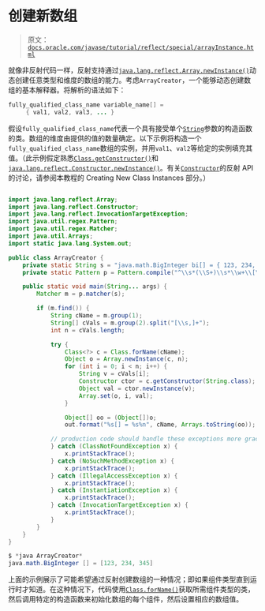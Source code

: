 # 创建新数组

> 原文：[`docs.oracle.com/javase/tutorial/reflect/special/arrayInstance.html`](https://docs.oracle.com/javase/tutorial/reflect/special/arrayInstance.html)

就像非反射代码一样，反射支持通过[`java.lang.reflect.Array.newInstance()`](https://docs.oracle.com/javase/8/docs/api/java/lang/reflect/Array.html#newInstance-java.lang.Class-int-)动态创建任意类型和维度的数组的能力。考虑``ArrayCreator``，一个能够动态创建数组的基本解释器。将解析的语法如下：

```java
fully_qualified_class_name variable_name[] = 
     { val1, val2, val3, ... }

```

假设`fully_qualified_class_name`代表一个具有接受单个[`String`](https://docs.oracle.com/javase/8/docs/api/java/lang/String.html)参数的构造函数的类。数组的维度由提供的值的数量确定。以下示例将构造一个`fully_qualified_class_name`数组的实例，并用`val1`、`val2`等给定的实例填充其值。（此示例假定熟悉[`Class.getConstructor()`](https://docs.oracle.com/javase/8/docs/api/java/lang/Class.html#getConstructor-java.lang.Class...-)和[`java.lang.reflect.Constructor.newInstance()`](https://docs.oracle.com/javase/8/docs/api/java/lang/reflect/Constructor.html#newInstance-java.lang.Object...-)。有关[`Constructor`](https://docs.oracle.com/javase/8/docs/api/java/lang/reflect/Constructor.html)的反射 API 的讨论，请参阅本教程的 Creating New Class Instances 部分。）

```java

import java.lang.reflect.Array;
import java.lang.reflect.Constructor;
import java.lang.reflect.InvocationTargetException;
import java.util.regex.Pattern;
import java.util.regex.Matcher;
import java.util.Arrays;
import static java.lang.System.out;

public class ArrayCreator {
    private static String s = "java.math.BigInteger bi[] = { 123, 234, 345 }";
    private static Pattern p = Pattern.compile("^\\s*(\\S+)\\s*\\w+\\[\\].*\\{\\s*([^}]+)\\s*\\}");

    public static void main(String... args) {
        Matcher m = p.matcher(s);

        if (m.find()) {
            String cName = m.group(1);
            String[] cVals = m.group(2).split("[\\s,]+");
            int n = cVals.length;

            try {
                Class<?> c = Class.forName(cName);
                Object o = Array.newInstance(c, n);
                for (int i = 0; i < n; i++) {
                    String v = cVals[i];
                    Constructor ctor = c.getConstructor(String.class);
                    Object val = ctor.newInstance(v);
                    Array.set(o, i, val);
                }

                Object[] oo = (Object[])o;
                out.format("%s[] = %s%n", cName, Arrays.toString(oo));

            // production code should handle these exceptions more gracefully
            } catch (ClassNotFoundException x) {
                x.printStackTrace();
            } catch (NoSuchMethodException x) {
                x.printStackTrace();
            } catch (IllegalAccessException x) {
                x.printStackTrace();
            } catch (InstantiationException x) {
                x.printStackTrace();
            } catch (InvocationTargetException x) {
                x.printStackTrace();
            }
        }
    }
}

```

```java
$ *java ArrayCreator*
java.math.BigInteger [] = [123, 234, 345]

```

上面的示例展示了可能希望通过反射创建数组的一种情况；即如果组件类型直到运行时才知道。在这种情况下，代码使用[`Class.forName()`](https://docs.oracle.com/javase/8/docs/api/java/lang/Class.html#forName--)获取所需组件类型的类，然后调用特定的构造函数来初始化数组的每个组件，然后设置相应的数组值。
